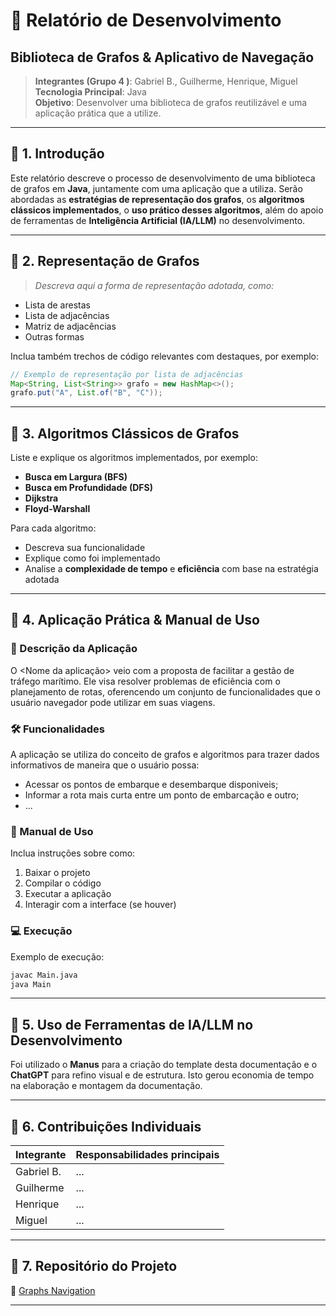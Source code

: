 
# 🧾 Relatório de Desenvolvimento
## Biblioteca de Grafos & Aplicativo de Navegação

> **Integrantes (Grupo 4 )**: Gabriel B., Guilherme, Henrique, Miguel  
> **Tecnologia Principal**: Java  
> **Objetivo**: Desenvolver uma biblioteca de grafos reutilizável e uma aplicação prática que a utilize.

---

## 📌 1. Introdução

Este relatório descreve o processo de desenvolvimento de uma biblioteca de grafos em **Java**, juntamente com uma aplicação que a utiliza. Serão abordadas as **estratégias de representação dos grafos**, os **algoritmos clássicos implementados**, o **uso prático desses algoritmos**, além do apoio de ferramentas de **Inteligência Artificial (IA/LLM)** no desenvolvimento.

---

## 🧩 2. Representação de Grafos

> _Descreva aqui a forma de representação adotada, como:_
- Lista de arestas
- Lista de adjacências
- Matriz de adjacências
- Outras formas

Inclua também trechos de código relevantes com destaques, por exemplo:

```java
// Exemplo de representação por lista de adjacências
Map<String, List<String>> grafo = new HashMap<>();
grafo.put("A", List.of("B", "C"));
```

---

## 🧠 3. Algoritmos Clássicos de Grafos

Liste e explique os algoritmos implementados, por exemplo:

- **Busca em Largura (BFS)**
- **Busca em Profundidade (DFS)**
- **Dijkstra**
- **Floyd-Warshall**

Para cada algoritmo:
- Descreva sua funcionalidade
- Explique como foi implementado
- Analise a **complexidade de tempo** e **eficiência** com base na estratégia adotada

---

## 🚀 4. Aplicação Prática & Manual de Uso

### 📱 Descrição da Aplicação
O <Nome da aplicação> veio com a proposta de facilitar a gestão de tráfego marítimo. Ele visa resolver problemas de eficiência com o planejamento de rotas, oferencendo um conjunto de funcionalidades que o usuário navegador pode utilizar em suas viagens.
### 🛠️ Funcionalidades
A aplicação se utiliza do conceito de grafos e algoritmos para trazer dados informativos de maneira que o usuário possa:
- Acessar os pontos de embarque e desembarque disponiveis;
- Informar a rota mais curta entre um ponto de embarcação e outro;
- ...
### 📘 Manual de Uso
Inclua instruções sobre como:
1. Baixar o projeto
2. Compilar o código
3. Executar a aplicação
4. Interagir com a interface (se houver)

### 💻 Execução
Exemplo de execução:

```bash
javac Main.java
java Main
```

---

## 🤖 5. Uso de Ferramentas de IA/LLM no Desenvolvimento

Foi utilizado o **Manus** para a criação do template desta documentação e o **ChatGPT** para refino visual e de estrutura. Isto gerou economia de tempo na elaboração e montagem da documentação. 


---

## 👥 6. Contribuições Individuais

| Integrante      | Responsabilidades principais                        |
|------------------|------------------------------------------------------|
| Gabriel B.       | ...        |
| Guilherme        | ...                 |
| Henrique         | ...               |
| Miguel           | ...                  |

---

## 📂 7. Repositório do Projeto

🔗 [Graphs Navigation](https://github.com/henriqk0/graphs-navigation)

---
